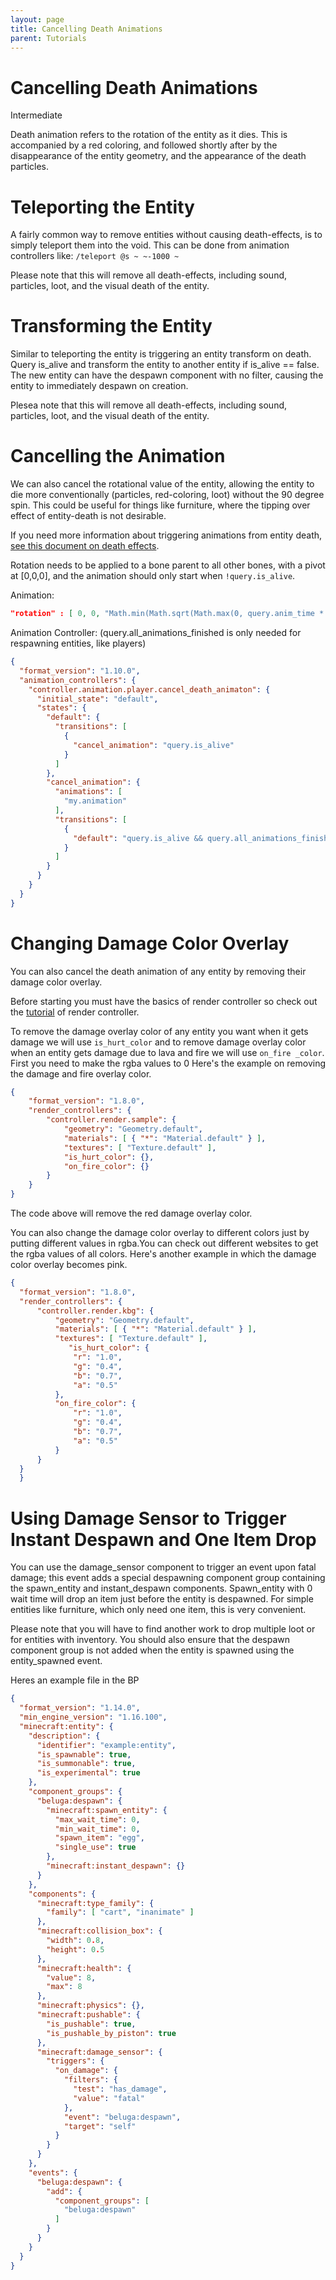```yaml
---
layout: page
title: Cancelling Death Animations
parent: Tutorials
---
```


# Cancelling Death Animations

<Label color="yellow">Intermediate</Label>

Death animation refers to the rotation of the entity as it dies. This is accompanied by a red coloring, and followed shortly after by the disappearance of the entity geometry, and the appearance of the death particles.

# Teleporting the Entity

A fairly common way to remove entities without causing death-effects, is to simply teleport them into the void. This can be done from animation controllers like:
`/teleport @s ~ ~-1000 ~`

Please note that this will remove all death-effects, including sound, particles, loot, and the visual death of the entity.

# Transforming the Entity

Similar to teleporting the entity is triggering an entity transform on death. Query is_alive and transform the entity to another entity if is_alive == false. The new entity can have the despawn component with no filter, causing the entity to immediately despawn on creation.

Plesea note that this will remove all death-effects, including sound, particles, loot, and the visual death of the entity.

# Cancelling the Animation

We can also cancel the rotational value of the entity, allowing the entity to die more conventionally (particles, red-coloring, loot) without the 90 degree spin. This could be useful for things like furniture, where the tipping over effect of entity-death is not desirable.

If you need more information about triggering animations from entity death, [see this document on death effects](/tutorials/death-effects).

Rotation needs to be applied to a bone parent to all other bones, with a pivot at [0,0,0], and the animation should only start when `!query.is_alive`.

Animation:
```json
"rotation" : [ 0, 0, "Math.min(Math.sqrt(Math.max(0, query.anim_time * 20 - 0.5) / 20 * 1.6), 1) * -90" ]
```

Animation Controller: (query.all_animations_finished is only needed for respawning entities, like players)

```json
{
  "format_version": "1.10.0",
  "animation_controllers": {
    "controller.animation.player.cancel_death_animaton": {
      "initial_state": "default",
      "states": {
        "default": {
          "transitions": [
            {
              "cancel_animation": "query.is_alive"
            }
          ]
        },
        "cancel_animation": {
          "animations": [
          	"my.animation"
          ],
          "transitions": [
            {
              "default": "query.is_alive && query.all_animations_finished"
            }
          ]
        }
      }
    }
  }
}
```

# Changing Damage Color Overlay

You can also cancel the death animation  of any entity by removing their damage color overlay.

Before starting you must have the basics of render controller so check out the  [tutorial](/concepts/render-controller) of render controller.

To remove the damage overlay color  of any entity you want when it gets damage  we will use `is_hurt_color` and to remove damage overlay color when an entity gets damage due to lava and fire we will use `on_fire _color`.
First you need to make the rgba values to 0
Here's the example on removing the damage and fire overlay color.
```json
{
    "format_version": "1.8.0",
    "render_controllers": {
        "controller.render.sample": {
            "geometry": "Geometry.default",
            "materials": [ { "*": "Material.default" } ],
            "textures": [ "Texture.default" ],
            "is_hurt_color": {},
            "on_fire_color": {}
        }
    }
}
```
The code above will remove the red damage overlay color.

You can also change the damage color overlay to different colors just by putting different values in rgba.You can check out different websites to get the rgba values of all colors.
Here's another example in which the damage color overlay becomes pink.
  ```json
{
    "format_version": "1.8.0",
    "render_controllers": {
        "controller.render.kbg": {
            "geometry": "Geometry.default",
            "materials": [ { "*": "Material.default" } ],
            "textures": [ "Texture.default" ],
               "is_hurt_color": {
                "r": "1.0",
                "g": "0.4",
                "b": "0.7",
                "a": "0.5"
            },
            "on_fire_color": {
                "r": "1.0",
                "g": "0.4",
                "b": "0.7",
                "a": "0.5"
            }
        }
    }
    }
```
# Using Damage Sensor to Trigger Instant Despawn and One Item Drop

You can use the damage_sensor component to trigger an event upon fatal damage; this event adds a special despawning component group containing the spawn_entity and instant_despawn components. Spawn_entity with 0 wait time will drop an item just before the entity is despawned. For simple entities like furniture, which only need one item, this is very convenient.

Please note that you will have to find another work to drop multiple loot or for entities with inventory. You should also ensure that the despawn component group is not added when the entity is spawned using the entity_spawned event.

Heres an example file in the BP 
```json
{
  "format_version": "1.14.0",
  "min_engine_version": "1.16.100",
  "minecraft:entity": {
    "description": {
      "identifier": "example:entity",
      "is_spawnable": true,
      "is_summonable": true,
      "is_experimental": true
    },
    "component_groups": {
      "beluga:despawn": {
        "minecraft:spawn_entity": {
          "max_wait_time": 0,
          "min_wait_time": 0,
          "spawn_item": "egg",
          "single_use": true
        },
        "minecraft:instant_despawn": {}
      }
    },
    "components": {
      "minecraft:type_family": {
        "family": [ "cart", "inanimate" ]
      },
      "minecraft:collision_box": {
        "width": 0.8,
        "height": 0.5
      },
      "minecraft:health": {
        "value": 8,
        "max": 8
      },
      "minecraft:physics": {},
      "minecraft:pushable": {
        "is_pushable": true,
        "is_pushable_by_piston": true
      },
      "minecraft:damage_sensor": {
        "triggers": {
          "on_damage": {
            "filters": {
              "test": "has_damage",
              "value": "fatal"
            },
            "event": "beluga:despawn",
            "target": "self"
          }
        }
      }
    },
    "events": {
      "beluga:despawn": {
        "add": {
          "component_groups": [
            "beluga:despawn"
          ]
        }
      }
    }
  }
}
```
